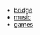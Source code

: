 - [bridge](https://drive.proton.me/urls/REQHXW86X0#MOzf7Erwpw6o)
- [music](https://drive.proton.me/urls/YAG8MXE5NW#yXzV8HKkRLL8)
- [games](https://drive.proton.me/urls/YJJ72KRD4W#UBpeZnYobFK9)
